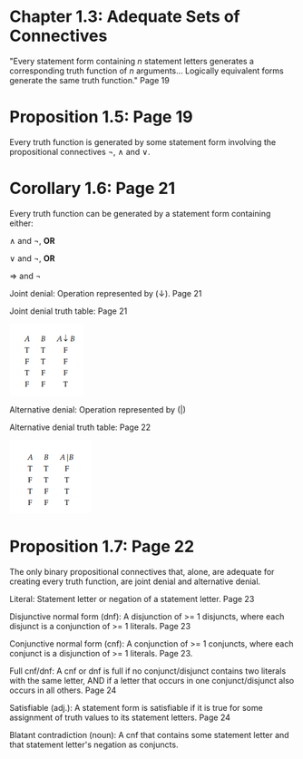 # Chapter 1.3: Adequate Sets of Connectives

"Every statement form containing *n* statement letters generates a corresponding truth function of *n* arguments... 
Logically equivalent forms generate the same truth function." Page 19

# Proposition 1.5: Page 19

Every truth function is generated by some statement form involving the propositional connectives ¬, ∧ and ∨.

# Corollary 1.6: Page 21

Every truth function can be generated by a statement form containing either:

∧ and ¬, **OR**

∨ and ¬, **OR**

⇒ and ¬

Joint denial: Operation represented by (↓). Page 21

Joint denial truth table: Page 21

![Your joint has been denied](./images/jointDenialTable.png)

Alternative denial: Operation represented by (|)

Alternative denial truth table: Page 22

![ALT METAL SUCKS ANYWAY!](./images/alternativeDenialTable.png)

# Proposition 1.7: Page 22

The only binary propositional connectives that, alone, are adequate for creating every truth function, are joint denial and
alternative denial.

Literal: Statement letter or negation of a statement letter. Page 23

Disjunctive normal form (dnf): A disjunction of >= 1 disjuncts, where each disjunct is a conjunction of >= 1 
literals. Page 23

Conjunctive normal form (cnf): A conjunction of >= 1 conjuncts, where each conjunct is a disjunction of >= 1
literals. Page 23.

Full cnf/dnf: A cnf or dnf is full if no conjunct/disjunct contains two literals with the same letter, AND
if a letter that occurs in one conjunct/disjunct also occurs in all others. Page 24

Satisfiable (adj.): A statement form is satisfiable if it is true for some assignment of truth values to its statement 
letters. Page 24

Blatant contradiction (noun): A cnf that contains some statement letter and that statement letter's negation as conjuncts.




